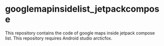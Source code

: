 # googlemapinsidelist_jetpackcompose
This repository contains the code of google maps inside jetpack compose list. This repository requires Android studio arcticfox. 
